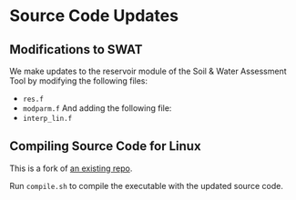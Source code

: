 # Source Code Updates

## Modifications to SWAT 
We make updates to the reservoir module of the Soil & Water Assessment Tool by modifying the following files:
* `res.f`
* `modparm.f`
And adding the following file:
* `interp_lin.f`

## Compiling Source Code for Linux
This is a fork of [an existing repo](https://github.com/WatershedModels/SWAT).

Run `compile.sh` to compile the executable with the updated source code. 